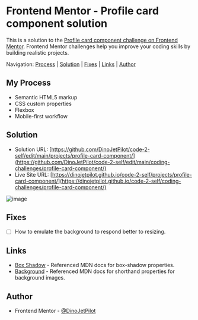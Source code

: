 # Frontend Mentor - Profile card component solution 

This is a solution to the [Profile card component challenge on Frontend Mentor](https://www.frontendmentor.io/challenges/profile-card-component-cfArpWshJ). Frontend Mentor challenges help you improve your coding skills by building realistic projects. 

Navigation: [Process](#process)  |  [Solution](#solution)  |  [Fixes](#fixes)  |  [Links](#links)  |  [Author](#author)
##

## My Process

- Semantic HTML5 markup
- CSS custom properties
- Flexbox
- Mobile-first workflow

## Solution

- Solution URL: [https://github.com/DinoJetPilot/code-2-self/edit/main/projects/profile-card-component/](https://github.com/DinoJetPilot/code-2-self/edit/main/coding-challenges/profile-card-component/)
- Live Site URL: [https://dinojetpilot.github.io/code-2-self/projects/profile-card-component/](https://dinojetpilot.github.io/code-2-self/coding-challenges/profile-card-component/)

![image](https://user-images.githubusercontent.com/92833227/145409326-21961640-2b08-45c4-805f-b87ffdc226fd.png)

## Fixes

- [ ] How to emulate the background to respond better to resizing.


## Links

- [Box Shadow](https://developer.mozilla.org/en-US/docs/Web/CSS/box-shadow) - Referenced MDN docs for box-shadow properties.
- [Background](https://developer.mozilla.org/en-US/docs/Web/CSS/background) - Referenced MDN docs for shorthand properties for background images.


## Author

- Frontend Mentor - [@DinoJetPilot](https://www.frontendmentor.io/profile/DinoJetPilot)
